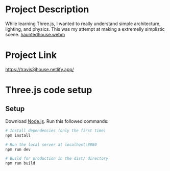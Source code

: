# Project Description

While learning Three.js, I wanted to really understand simple architecture, lighting, and physics. This was my attempt at making a extremelly simplistic scene. 
[hauntedhouse.webm](https://user-images.githubusercontent.com/41456635/192083779-537d3fd5-915d-4def-aac6-64f9410b9502.webm)


# Project Link

https://travis3jhouse.netlify.app/


# Three.js code setup

## Setup
Download [Node.js](https://nodejs.org/en/download/).
Run this followed commands:

``` bash
# Install dependencies (only the first time)
npm install

# Run the local server at localhost:8080
npm run dev

# Build for production in the dist/ directory
npm run build
```


